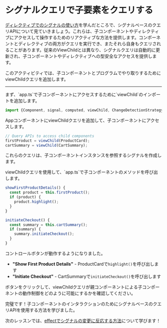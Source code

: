 # シグナルクエリで子要素をクエリする

[ディレクティブでのシグナルの使い方](/tutorials/signals/8-using-signals-with-directives)を学んだところで、シグナルベースのクエリAPIについて見ていきましょう。これらは、子コンポーネントやディレクティブにアクセスして操作するためのリアクティブな方法を提供します。コンポーネントとディレクティブの両方がクエリを実行でき、またそれら自身もクエリされることがあります。従来のViewChildとは異なり、シグナルクエリは自動的に更新され、子コンポーネントやディレクティブへの型安全なアクセスを提供します。

このアクティビティでは、子コンポーネントとプログラムでやり取りするためにviewChildクエリを追加します。

<hr />

<docs-workflow>

<docs-step title="viewChildのインポートを追加">
まず、`app.ts`で子コンポーネントにアクセスするために`viewChild`のインポートを追加します。

```ts
import {Component, signal, computed, viewChild, ChangeDetectionStrategy} from '@angular/core';
```

</docs-step>

<docs-step title="viewChildクエリを作成">
AppコンポーネントにviewChildクエリを追加して、子コンポーネントにアクセスします。

```ts
// Query APIs to access child components
firstProduct = viewChild(ProductCard);
cartSummary = viewChild(CartSummary);
```

これらのクエリは、子コンポーネントインスタンスを参照するシグナルを作成します。
</docs-step>

<docs-step title="親メソッドを実装">
viewChildクエリを使用して、`app.ts`で子コンポーネントのメソッドを呼び出します。

```ts
showFirstProductDetails() {
  const product = this.firstProduct();
  if (product) {
    product.highlight();
  }
}

initiateCheckout() {
  const summary = this.cartSummary();
  if (summary) {
    summary.initiateCheckout();
  }
}
```

</docs-step>

<docs-step title="インタラクションをテスト">
コントロールボタンが動作するようになりました。

- **"Show First Product Details"** - ProductCardで`highlight()`を呼び出します
- **"Initiate Checkout"** - CartSummaryで`initiateCheckout()`を呼び出します

ボタンをクリックして、viewChildクエリが親コンポーネントによる子コンポーネントの動作制御をどのように可能にするかを確認してください。
</docs-step>

</docs-workflow>

完璧です！子コンポーネントのインタラクションのためにシグナルベースのクエリAPIを使用する方法を学びました。

次のレッスンでは、[effectでシグナルの変更に反応する方法](/tutorials/signals/10-reacting-to-signal-changes-with-effect)について学びます！
